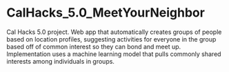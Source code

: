 # CalHacks_5.0_MeetYourNeighbor
Cal Hacks 5.0 project. Web app that automatically creates groups of people based on location profiles, suggesting activities for everyone in the group based off of common interest so they can bond and meet up. Implementation uses a machine learning model that pulls commonly shared interests among individuals in groups.
